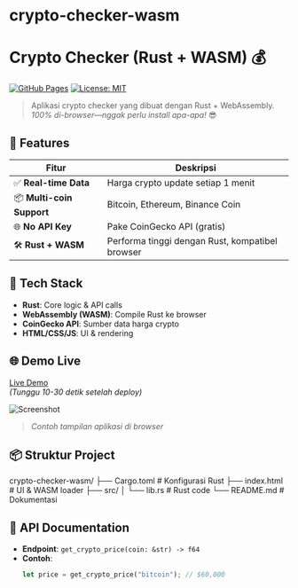 # crypto-checker-wasm

# Crypto Checker (Rust + WASM) 💰

[![GitHub Pages](https://img.shields.io/badge/GitHub%20Pages-Deployed-blue?logo=github)](https://[USERNAME].github.io/crypto-checker-wasm/)
[![License: MIT](https://img.shields.io/badge/License-MIT-yellow.svg)](https://opensource.org/licenses/MIT)

> Aplikasi crypto checker yang dibuat dengan Rust + WebAssembly.  
> *100% di-browser—nggak perlu install apa-apa!* 😎

## 🚀 Features

| Fitur | Deskripsi |
|-------|-----------|
| ✅ **Real-time Data** | Harga crypto update setiap 1 menit |
| 📦 **Multi-coin Support** | Bitcoin, Ethereum, Binance Coin |
| 🌐 **No API Key** | Pake CoinGecko API (gratis) |
| 🛠️ **Rust + WASM** | Performa tinggi dengan Rust, kompatibel browser |

## 🧰 Tech Stack

- **Rust**: Core logic & API calls
- **WebAssembly (WASM)**: Compile Rust ke browser
- **CoinGecko API**: Sumber data harga crypto
- **HTML/CSS/JS**: UI & rendering

## 🌐 Demo Live

[Live Demo](https://[USERNAME].github.io/crypto-checker-wasm/)  
*(Tunggu 10-30 detik setelah deploy)*

![Screenshot](https://i.imgur.com/ABC123.png)  
> *Contoh tampilan aplikasi di browser*

## 📦 Struktur Project

crypto-checker-wasm/
├── Cargo.toml        # Konfigurasi Rust
├── index.html        # UI & WASM loader
├── src/
│   └── lib.rs        # Rust code
└── README.md         # Dokumentasi

## 🧪 API Documentation

- **Endpoint**: `get_crypto_price(coin: &str) -> f64`
- **Contoh**:
  ```rust
  let price = get_crypto_price("bitcoin"); // $60,000
  
